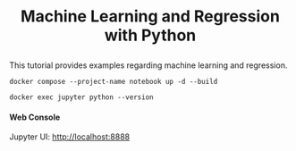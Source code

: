 # <p align="center">Machine Learning and Regression with Python</p>

This tutorial provides examples regarding machine learning and regression.


```shell
docker compose --project-name notebook up -d --build
```

```shell
docker exec jupyter python --version
```

#### Web Console

Jupyter UI: [http://localhost:8888](http://localhost:8888)

